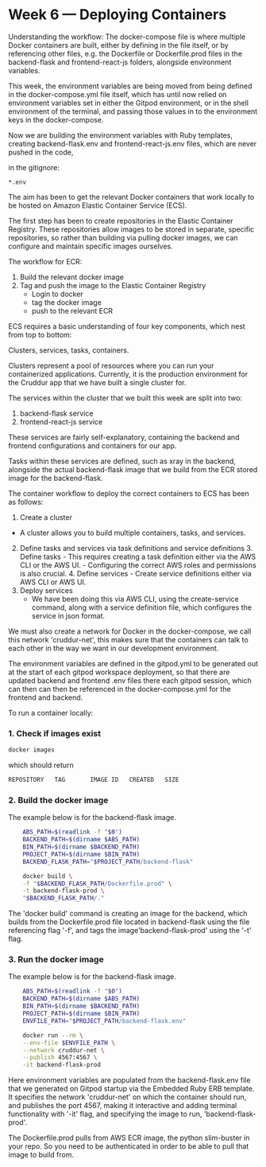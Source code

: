 # Week 6 — Deploying Containers


Understanding the workflow:
The docker-compose file is where multiple Docker containers are built, either by defining in the file itself, or by referencing other files, e.g. the Dockerfile or Dockerfile.prod files in the backend-flask and frontend-react-js folders, alongside environment variables. 

This week, the environment variables are being moved from being defined in the docker-compose.yml file itself, which has until now relied on environment variables set in either the Gitpod environment, or in the shell environment of the terminal, and passing those values in to the environment keys in the docker-compose.

Now we are building the environment variables with Ruby templates, creating backend-flask.env and frontend-react-js.env files, which are never pushed in the code, 

in the gitignore:
```
*.env 
```

The aim has been to get the relevant Docker containers that work locally to be hosted on Amazon Elastic Container Service (ECS).

The first step has been to create repositories in the Elastic Container Registry. These repositories allow images to be stored in separate, specific repositories, so rather than building via pulling docker images, we can configure and maintain specific images ourselves.

The workflow for ECR:
1. Build the relevant docker image
2. Tag and push the image to the Elastic Container Registry
    - Login to docker
    - tag the docker image
    - push to the relevant ECR


ECS requires a basic understanding of four key components, which nest from top to bottom: 

Clusters,
  services,
    tasks, 
      containers.

Clusters represent a pool of resources where you can run your containerized applications. Currently, it is the production environment for the Cruddur app that we have built a single cluster for.

The services within the cluster that we built this week are split into two:
1. backend-flask service
2. frontend-react-js service

These services are fairly self-explanatory, containing the backend and frontend configurations and containers for our app.

Tasks within these services are defined, such as xray in the backend, alongside the actual backend-flask image that we build from the ECR stored image for the backend-flask.


The container workflow to deploy the correct containers to ECS has been as follows:
1. Create a cluster
 - A cluster allows you to build multiple containers, tasks, and services.
2. Define tasks and services via task definitions and service definitions
    3. Define tasks
        - This requires creating a task definition either via the AWS CLI or the AWS UI.
        - Configuring the correct AWS roles and permissions is also crucial.
    4. Define services
        - Create service definitions either via AWS CLI or AWS UI.
5. Deploy services
    - We have been doing this via AWS CLI, using the create-service command, along with a service definition file, which configures the service in json format.

    
We must also create a network for Docker in the docker-compose, we call this network 'cruddur-net', this makes sure that the containers can talk to each other in the way we want in our development environment.

The environment variables are defined in the gitpod.yml to be generated out at the start of each gitpod workspace deployment, so that there are updated backend and frontend .env files there each gitpod session, which can then  can then be referenced in the docker-compose.yml for the frontend and backend.


To run a container locally:
### 1. Check if images exist

```bash
docker images
```
which should return
```bash
REPOSITORY   TAG       IMAGE ID   CREATED   SIZE
```

### 2. Build the docker image
The example below is for the backend-flask image.
```bash
    ABS_PATH=$(readlink -f "$0")
    BACKEND_PATH=$(dirname $ABS_PATH)
    BIN_PATH=$(dirname $BACKEND_PATH)
    PROJECT_PATH=$(dirname $BIN_PATH)
    BACKEND_FLASK_PATH="$PROJECT_PATH/backend-flask"

    docker build \
    -f "$BACKEND_FLASK_PATH/Dockerfile.prod" \
    -t backend-flask-prod \
    "$BACKEND_FLASK_PATH/."
```
The 'docker build' command is creating an image for the backend, which builds from the Dockerfile.prod file located in backend-flask using the file referencing flag '-f', and tags the image'backend-flask-prod' using the '-t' flag.

### 3. Run the docker image
The example below is for the backend-flask image.
```bash
    ABS_PATH=$(readlink -f "$0")
    BACKEND_PATH=$(dirname $ABS_PATH)
    BIN_PATH=$(dirname $BACKEND_PATH)
    PROJECT_PATH=$(dirname $BIN_PATH)
    ENVFILE_PATH="$PROJECT_PATH/backend-flask.env"

    docker run --rm \
    --env-file $ENVFILE_PATH \
    --network cruddur-net \
    --publish 4567:4567 \
    -it backend-flask-prod
```
    
Here environment variables are populated from the backend-flask.env file that we generated on Gitpod startup via the Embedded Ruby ERB template. It specifies the network 'cruddur-net' on which the container should run, and publishes the port 4567, making it interactive and adding terminal functionality with '-it' flag, and specifying the image to run, 'backend-flask-prod'.

The Dockerfile.prod pulls from AWS ECR image, the python slim-buster in your repo. So you need to be authenticated in order to be able to pull that image to build from.
